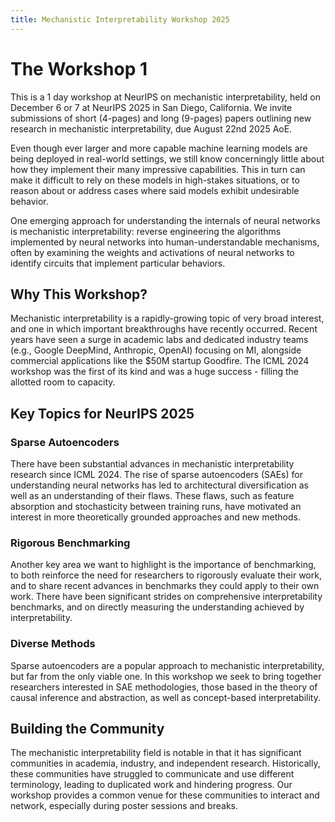 ```yaml
---
title: Mechanistic Interpretability Workshop 2025
---
```


# **The Workshop 1**

This is a 1 day workshop at NeurIPS on mechanistic interpretability, held on December 6 or 7 at NeurIPS 2025 in San Diego, California. We invite submissions of short (4-pages) and long (9-pages) papers outlining new research in mechanistic interpretability, due August 22nd 2025 AoE.

Even though ever larger and more capable machine learning models are being deployed in real-world settings, we still know concerningly little about how they implement their many impressive capabilities. This in turn can make it difficult to rely on these models in high-stakes situations, or to reason about or address cases where said models exhibit undesirable behavior.

One emerging approach for understanding the internals of neural networks is mechanistic interpretability: reverse engineering the algorithms implemented by neural networks into human-understandable mechanisms, often by examining the weights and activations of neural networks to identify circuits that implement particular behaviors.

## **Why This Workshop?**

Mechanistic interpretability is a rapidly-growing topic of very broad interest, and one in which important breakthroughs have recently occurred. Recent years have seen a surge in academic labs and dedicated industry teams (e.g., Google DeepMind, Anthropic, OpenAI) focusing on MI, alongside commercial applications like the $50M startup Goodfire. The ICML 2024 workshop was the first of its kind and was a huge success - filling the allotted room to capacity.

## **Key Topics for NeurIPS 2025**

### **Sparse Autoencoders**

There have been substantial advances in mechanistic interpretability research since ICML 2024. The rise of sparse autoencoders (SAEs) for understanding neural networks has led to architectural diversification as well as an understanding of their flaws. These flaws, such as feature absorption and stochasticity between training runs, have motivated an interest in more theoretically grounded approaches and new methods.

### **Rigorous Benchmarking**

Another key area we want to highlight is the importance of benchmarking, to both reinforce the need for researchers to rigorously evaluate their work, and to share recent advances in benchmarks they could apply to their own work. There have been significant strides on comprehensive interpretability benchmarks, and on directly measuring the understanding achieved by interpretability.

### **Diverse Methods**

Sparse autoencoders are a popular approach to mechanistic interpretability, but far from the only viable one. In this workshop we seek to bring together researchers interested in SAE methodologies, those based in the theory of causal inference and abstraction, as well as concept-based interpretability.

## **Building the Community**

The mechanistic interpretability field is notable in that it has significant communities in academia, industry, and independent research. Historically, these communities have struggled to communicate and use different terminology, leading to duplicated work and hindering progress. Our workshop provides a common venue for these communities to interact and network, especially during poster sessions and breaks.

